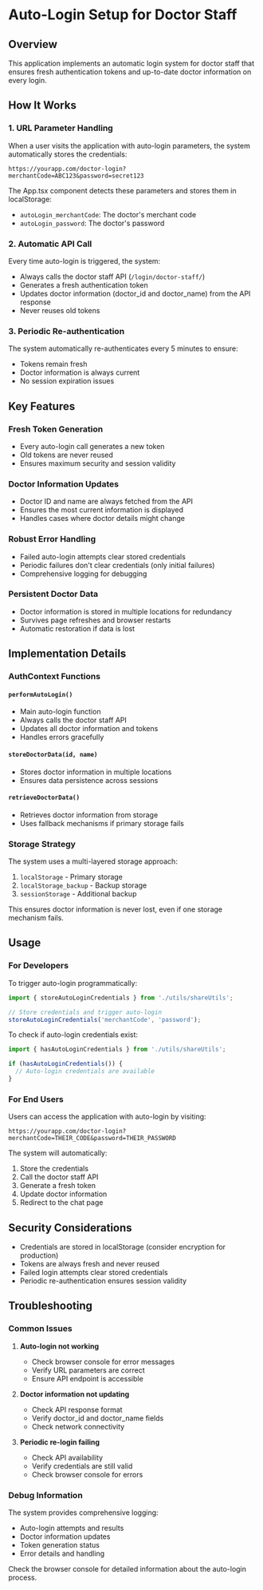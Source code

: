 # Auto-Login Setup for Doctor Staff

## Overview

This application implements an automatic login system for doctor staff that ensures fresh authentication tokens and up-to-date doctor information on every login.

## How It Works

### 1. URL Parameter Handling
When a user visits the application with auto-login parameters, the system automatically stores the credentials:

```
https://yourapp.com/doctor-login?merchantCode=ABC123&password=secret123
```

The App.tsx component detects these parameters and stores them in localStorage:
- `autoLogin_merchantCode`: The doctor's merchant code
- `autoLogin_password`: The doctor's password

### 2. Automatic API Call
Every time auto-login is triggered, the system:
- Always calls the doctor staff API (`/login/doctor-staff/`)
- Generates a fresh authentication token
- Updates doctor information (doctor_id and doctor_name) from the API response
- Never reuses old tokens

### 3. Periodic Re-authentication
The system automatically re-authenticates every 5 minutes to ensure:
- Tokens remain fresh
- Doctor information is always current
- No session expiration issues

## Key Features

### Fresh Token Generation
- Every auto-login call generates a new token
- Old tokens are never reused
- Ensures maximum security and session validity

### Doctor Information Updates
- Doctor ID and name are always fetched from the API
- Ensures the most current information is displayed
- Handles cases where doctor details might change

### Robust Error Handling
- Failed auto-login attempts clear stored credentials
- Periodic failures don't clear credentials (only initial failures)
- Comprehensive logging for debugging

### Persistent Doctor Data
- Doctor information is stored in multiple locations for redundancy
- Survives page refreshes and browser restarts
- Automatic restoration if data is lost

## Implementation Details

### AuthContext Functions

#### `performAutoLogin()`
- Main auto-login function
- Always calls the doctor staff API
- Updates all doctor information and tokens
- Handles errors gracefully

#### `storeDoctorData(id, name)`
- Stores doctor information in multiple locations
- Ensures data persistence across sessions

#### `retrieveDoctorData()`
- Retrieves doctor information from storage
- Uses fallback mechanisms if primary storage fails

### Storage Strategy

The system uses a multi-layered storage approach:
1. `localStorage` - Primary storage
2. `localStorage_backup` - Backup storage
3. `sessionStorage` - Additional backup

This ensures doctor information is never lost, even if one storage mechanism fails.

## Usage

### For Developers

To trigger auto-login programmatically:

```javascript
import { storeAutoLoginCredentials } from './utils/shareUtils';

// Store credentials and trigger auto-login
storeAutoLoginCredentials('merchantCode', 'password');
```

To check if auto-login credentials exist:

```javascript
import { hasAutoLoginCredentials } from './utils/shareUtils';

if (hasAutoLoginCredentials()) {
  // Auto-login credentials are available
}
```

### For End Users

Users can access the application with auto-login by visiting:
```
https://yourapp.com/doctor-login?merchantCode=THEIR_CODE&password=THEIR_PASSWORD
```

The system will automatically:
1. Store the credentials
2. Call the doctor staff API
3. Generate a fresh token
4. Update doctor information
5. Redirect to the chat page

## Security Considerations

- Credentials are stored in localStorage (consider encryption for production)
- Tokens are always fresh and never reused
- Failed login attempts clear stored credentials
- Periodic re-authentication ensures session validity

## Troubleshooting

### Common Issues

1. **Auto-login not working**
   - Check browser console for error messages
   - Verify URL parameters are correct
   - Ensure API endpoint is accessible

2. **Doctor information not updating**
   - Check API response format
   - Verify doctor_id and doctor_name fields
   - Check network connectivity

3. **Periodic re-login failing**
   - Check API availability
   - Verify credentials are still valid
   - Check browser console for errors

### Debug Information

The system provides comprehensive logging:
- Auto-login attempts and results
- Doctor information updates
- Token generation status
- Error details and handling

Check the browser console for detailed information about the auto-login process.
